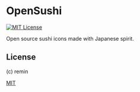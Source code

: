# OpenSushi

[![MIT License](https://img.shields.io/badge/license-MIT-blue.svg?style=flat-square)](LICENSE)

Open source sushi icons made with Japanese spirit.

## License

(c) remin

[MIT](LICENSE)
